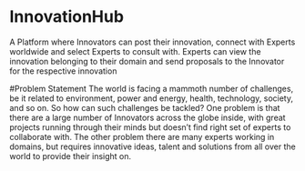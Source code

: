 # InnovationHub
A Platform where Innovators can post their innovation, connect with Experts worldwide and select Experts to consult with. Experts can view the innovation belonging to their domain and send proposals to the Innovator for the respective innovation

#Problem Statement
The world is facing a mammoth number of challenges, be it related to environment, power and energy, health, technology, society, and so on. So how can such challenges be tackled?
One problem is that there are a large number of Innovators across the globe inside, with great projects running through their minds but doesn’t find right set of experts to collaborate with.
The other problem there are many experts working in domains, but requires innovative ideas, talent and solutions from all over the world to provide their insight on.
